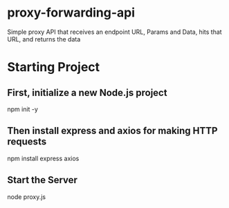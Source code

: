 # proxy-forwarding-api
Simple proxy API that receives an endpoint URL, Params and Data, hits that URL, and returns the data

# Starting Project
## First, initialize a new Node.js project
npm init -y

## Then install express and axios for making HTTP requests
npm install express axios

## Start the Server
node proxy.js

